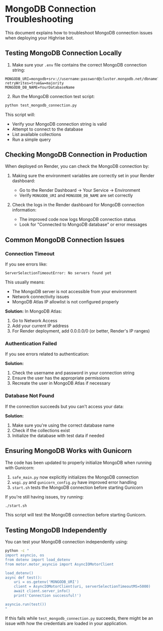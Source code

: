 # MongoDB Connection Troubleshooting

This document explains how to troubleshoot MongoDB connection issues when deploying your Highrise bot.

## Testing MongoDB Connection Locally

1. Make sure your `.env` file contains the correct MongoDB connection string:

```
MONGODB_URI=mongodb+srv://username:password@cluster.mongodb.net/dbname?retryWrites=true&w=majority
MONGODB_DB_NAME=YourDatabaseName
```

2. Run the MongoDB connection test script:

```bash
python test_mongodb_connection.py
```

This script will:
- Verify your MongoDB connection string is valid
- Attempt to connect to the database
- List available collections
- Run a simple query

## Checking MongoDB Connection in Production

When deployed on Render, you can check the MongoDB connection by:

1. Making sure the environment variables are correctly set in your Render dashboard:
   - Go to the Render Dashboard → Your Service → Environment
   - Verify `MONGODB_URI` and `MONGODB_DB_NAME` are set correctly

2. Check the logs in the Render dashboard for MongoDB connection information:
   - The improved code now logs MongoDB connection status
   - Look for "Connected to MongoDB database" or error messages

## Common MongoDB Connection Issues

### Connection Timeout

If you see errors like:
```
ServerSelectionTimeoutError: No servers found yet
```

This usually means:
- The MongoDB server is not accessible from your environment
- Network connectivity issues
- MongoDB Atlas IP allowlist is not configured properly

**Solution:** In MongoDB Atlas:
1. Go to Network Access
2. Add your current IP address
3. For Render deployment, add 0.0.0.0/0 (or better, Render's IP ranges)

### Authentication Failed

If you see errors related to authentication:

**Solution:**
1. Check the username and password in your connection string
2. Ensure the user has the appropriate permissions
3. Recreate the user in MongoDB Atlas if necessary

### Database Not Found

If the connection succeeds but you can't access your data:

**Solution:**
1. Make sure you're using the correct database name
2. Check if the collections exist
3. Initialize the database with test data if needed

## Ensuring MongoDB Works with Gunicorn

The code has been updated to properly initialize MongoDB when running with Gunicorn:

1. `safe_main.py` now explicitly initializes the MongoDB connection
2. `wsgi.py` and `gunicorn_config.py` have improved error handling
3. `start.sh` tests the MongoDB connection before starting Gunicorn

If you're still having issues, try running:

```bash
./start.sh
```

This script will test the MongoDB connection before starting Gunicorn.

## Testing MongoDB Independently

You can test your MongoDB connection independently using:

```bash
python -c "
import asyncio, os
from dotenv import load_dotenv
from motor.motor_asyncio import AsyncIOMotorClient

load_dotenv()
async def test():
    uri = os.getenv('MONGODB_URI')
    client = AsyncIOMotorClient(uri, serverSelectionTimeoutMS=5000)
    await client.server_info()
    print('Connection successful!')

asyncio.run(test())
"
```

If this fails while `test_mongodb_connection.py` succeeds, there might be an issue with how the credentials are loaded in your application.